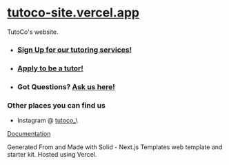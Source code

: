 # [tutoco-site.vercel.app](https://tutoco-site.vercel.app/)

TutoCo's website.


* ### [Sign Up for our tutoring services!](https://tutoco-site.vercel.app/sign-up)
* ### [Apply to be a tutor!](https://tutoco-site.vercel.app/tutor-apply)
* ### Got Questions? [Ask us here!](https://tutoco-site.vercel.app/support)

### Other places you can find us
* Instagram @ [tutoco_](https://www.instagram.com/tutoco_/)\


[Documentation](https://nextjstemplates.com/docs)

Generated From and Made with Solid - Next.js Templates web template and starter kit.
Hosted using Vercel.
